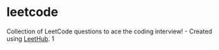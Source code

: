 # leetcode
Collection of LeetCode questions to ace the coding interview! - Created using [LeetHub](https://github.com/QasimWani/LeetHub). 
1
